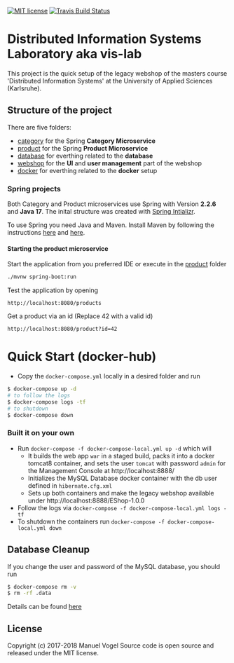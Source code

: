 [![MIT license](http://img.shields.io/badge/license-MIT-brightgreen.svg)](http://opensource.org/licenses/MIT)
[![Travis Build Status](https://travis-ci.org/mavogel/hska-vis-legacy.svg?branch=master)](https://travis-ci.org/mavogel/hska-vis-legacy)

# Distributed Information Systems Laboratory aka vis-lab
This project is the quick setup of the legacy webshop of 
the masters course 'Distributed Information Systems' at the University of Applied Sciences (Karlsruhe).


## Structure of the project
There are five folders:
- [category](./category) for the Spring **Category Microservice**
- [product](./product) for the Spring **Product Microservice**
- [database](./database) for everthing related to the **database**
- [webshop](./webshop) for the **UI** and **user management** part of the webshop
- [docker](./docker) for everthing related to the **docker** setup


### Spring projects
Both Category and Product microservices use Spring with Version **2.2.6** and **Java 17**. The inital structure was created with [Spring Intializr](https://start.spring.io/).


To use Spring you need Java and Maven.
Install Maven by following the instructions [here](https://maven.apache.org/guides/getting-started/windows-prerequisites.html) and [here](https://maven.apache.org/install.html).


#### Starting the product microservice 

Start the application from you preferred IDE or execute in the [product](./product) folder
```bash
./mvnw spring-boot:run
```

Test the application by opening
```
http://localhost:8080/products
```
Get a product via an id (Replace 42 with a valid id)
```
http://localhost:8080/product?id=42
```


# <a name="quick-start"></a>Quick Start (docker-hub)
- Copy the `docker-compose.yml` locally in a desired folder and run
```bash
$ docker-compose up -d
# to follow the logs
$ docker-compose logs -tf
# to shutdown
$ docker-compose down
```

### <a name="built-it-on-your-own"></a>Built it on your own
- Run `docker-compose -f docker-compose-local.yml up -d` which will
    - It builds the web app `war` in a staged build, packs it into a docker tomcat8 container,
    and sets the user `tomcat` with password `admin` for the Management Console at http://localhost:8888/
    - Initializes the MySQL Database docker container with the db user defined in `hibernate.cfg.xml`
    - Sets up both containers and make the legacy webshop available under http://localhost:8888/EShop-1.0.0
- Follow the logs via `docker-compose -f docker-compose-local.yml logs -tf`
- To shutdown the containers run `docker-compose -f docker-compose-local.yml down`

## <a name="database-cleanup"></a>Database Cleanup
If you change the user and password of the MySQL database, you should run
```bash
$ docker-compose rm -v
$ rm -rf .data
```
Details can be found [here](https://github.com/docker-library/mysql/issues/51)

## <a name="license"></a>License
Copyright (c) 2017-2018 Manuel Vogel
Source code is open source and released under the MIT license.
